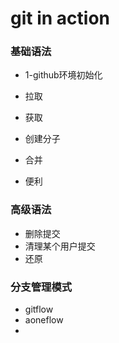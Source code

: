# git in action

### 基础语法
- 1-github环境初始化
  
- 拉取
- 获取
- 创建分子
- 合并
- 便利

### 高级语法
- 删除提交
- 清理某个用户提交
- 还原

### 分支管理模式
- gitflow
- aoneflow
- 
